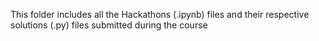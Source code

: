 This folder includes all the Hackathons (.ipynb) files and their respective solutions (.py) files submitted during the course
